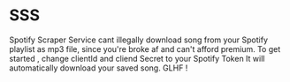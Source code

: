 # SSS
Spotify Scraper Service  cant illegally download song from your Spotify playlist as mp3 file, since you're broke af and can't afford premium.
To get started , change clientId and cliend Secret to your Spotify Token
It will automatically download your saved song.
GLHF !
